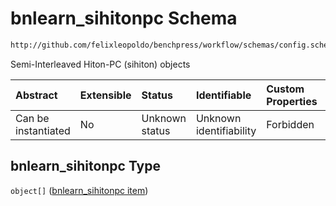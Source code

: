 # bnlearn\_sihitonpc Schema

```txt
http://github.com/felixleopoldo/benchpress/workflow/schemas/config.schema.json#/properties/resources/properties/structure_learning_algorithms/properties/bnlearn_sihitonpc
```

Semi-Interleaved Hiton-PC (sihiton) objects

| Abstract            | Extensible | Status         | Identifiable            | Custom Properties | Additional Properties | Access Restrictions | Defined In                                                        |
| :------------------ | :--------- | :------------- | :---------------------- | :---------------- | :-------------------- | :------------------ | :---------------------------------------------------------------- |
| Can be instantiated | No         | Unknown status | Unknown identifiability | Forbidden         | Allowed               | none                | [config.schema.json\*](config.schema.json "open original schema") |

## bnlearn\_sihitonpc Type

`object[]` ([bnlearn\_sihitonpc item](config-definitions-bnlearn_sihitonpc-item.md))
